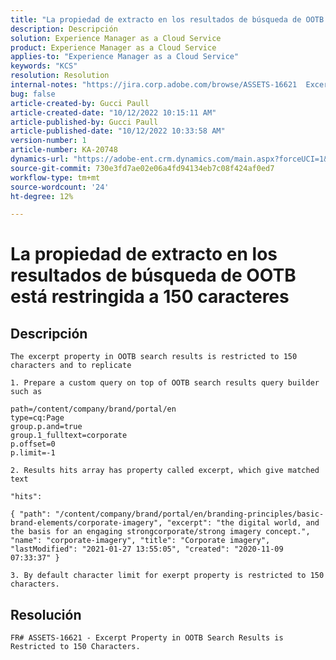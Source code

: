 ```yaml
---
title: "La propiedad de extracto en los resultados de búsqueda de OOTB está restringida a 150 caracteres"
description: Descripción
solution: Experience Manager as a Cloud Service
product: Experience Manager as a Cloud Service
applies-to: "Experience Manager as a Cloud Service"
keywords: "KCS"
resolution: Resolution
internal-notes: "https://jira.corp.adobe.com/browse/ASSETS-16621  Excerpt Property in OOB Search Results is Restricted to 150 Characters."
bug: false
article-created-by: Gucci Paull
article-created-date: "10/12/2022 10:15:11 AM"
article-published-by: Gucci Paull
article-published-date: "10/12/2022 10:33:58 AM"
version-number: 1
article-number: KA-20748
dynamics-url: "https://adobe-ent.crm.dynamics.com/main.aspx?forceUCI=1&pagetype=entityrecord&etn=knowledgearticle&id=951d0fbd-164a-ed11-bba2-000d3a34e6e5"
source-git-commit: 730e3fd7ae02e06a4fd94134eb7c08f424af0ed7
workflow-type: tm+mt
source-wordcount: '24'
ht-degree: 12%

---
```


# La propiedad de extracto en los resultados de búsqueda de OOTB está restringida a 150 caracteres

## Descripción


`The excerpt property in OOTB search results is restricted to 150 characters and to replicate`

`1. Prepare a custom query on top of OOTB search results query builder such as`




```
path=/content/company/brand/portal/en
type=cq:Page
group.p.and=true
group.1_fulltext=corporate
p.offset=0
p.limit=-1
```


`2. Results hits array has property called excerpt, which give matched text`

`"hits":`

`{ "path": "/content/company/brand/portal/en/branding-principles/basic-brand-elements/corporate-imagery", "excerpt": "the digital world, and the basis for an engaging strongcorporate/strong imagery concept.", "name": "corporate-imagery", "title": "Corporate imagery", "lastModified": "2021-01-27 13:55:05", "created": "2020-11-09 07:33:37" }`



`3. By default character limit for exerpt property is restricted to 150 characters.`


## Resolución




`FR# ASSETS-16621 - Excerpt Property in OOTB Search Results is Restricted to 150 Characters.`
